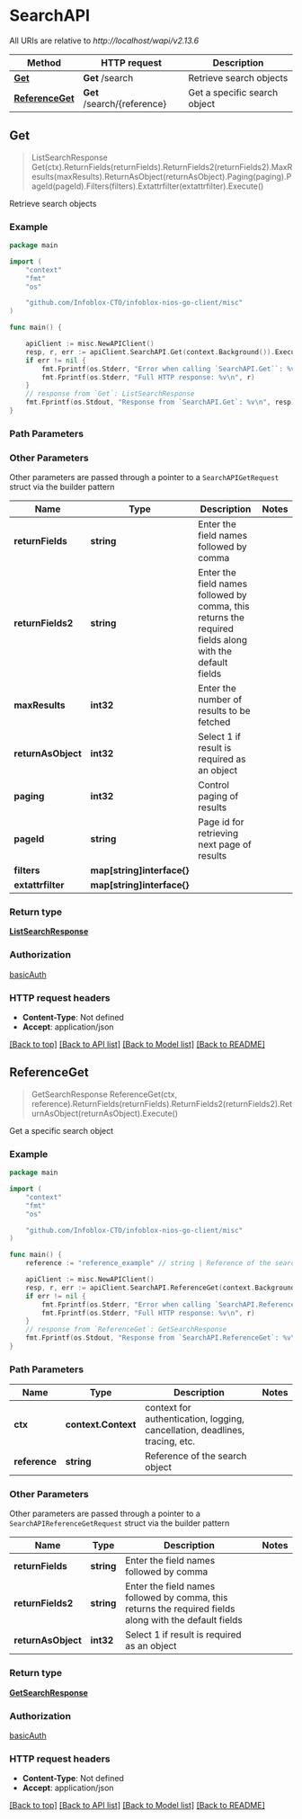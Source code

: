 # SearchAPI

All URIs are relative to *http://localhost/wapi/v2.13.6*

Method | HTTP request | Description
------------- | ------------- | -------------
[**Get**](SearchAPI.md#Get) | **Get** /search | Retrieve search objects
[**ReferenceGet**](SearchAPI.md#ReferenceGet) | **Get** /search/{reference} | Get a specific search object



## Get

> ListSearchResponse Get(ctx).ReturnFields(returnFields).ReturnFields2(returnFields2).MaxResults(maxResults).ReturnAsObject(returnAsObject).Paging(paging).PageId(pageId).Filters(filters).Extattrfilter(extattrfilter).Execute()

Retrieve search objects



### Example

```go
package main

import (
	"context"
	"fmt"
	"os"

	"github.com/Infoblox-CTO/infoblox-nios-go-client/misc"
)

func main() {

	apiClient := misc.NewAPIClient()
	resp, r, err := apiClient.SearchAPI.Get(context.Background()).Execute()
	if err != nil {
		fmt.Fprintf(os.Stderr, "Error when calling `SearchAPI.Get``: %v\n", err)
		fmt.Fprintf(os.Stderr, "Full HTTP response: %v\n", r)
	}
	// response from `Get`: ListSearchResponse
	fmt.Fprintf(os.Stdout, "Response from `SearchAPI.Get`: %v\n", resp)
}
```

### Path Parameters



### Other Parameters

Other parameters are passed through a pointer to a `SearchAPIGetRequest` struct via the builder pattern


Name | Type | Description  | Notes
------------- | ------------- | ------------- | -------------
**returnFields** | **string** | Enter the field names followed by comma | 
**returnFields2** | **string** | Enter the field names followed by comma, this returns the required fields along with the default fields | 
**maxResults** | **int32** | Enter the number of results to be fetched | 
**returnAsObject** | **int32** | Select 1 if result is required as an object | 
**paging** | **int32** | Control paging of results | 
**pageId** | **string** | Page id for retrieving next page of results | 
**filters** | **map[string]interface{}** |  | 
**extattrfilter** | **map[string]interface{}** |  | 

### Return type

[**ListSearchResponse**](ListSearchResponse.md)

### Authorization

[basicAuth](../README.md#basicAuth)

### HTTP request headers

- **Content-Type**: Not defined
- **Accept**: application/json

[[Back to top]](#) [[Back to API list]](../README.md#documentation-for-api-endpoints)
[[Back to Model list]](../README.md#documentation-for-models)
[[Back to README]](../README.md)


## ReferenceGet

> GetSearchResponse ReferenceGet(ctx, reference).ReturnFields(returnFields).ReturnFields2(returnFields2).ReturnAsObject(returnAsObject).Execute()

Get a specific search object



### Example

```go
package main

import (
	"context"
	"fmt"
	"os"

	"github.com/Infoblox-CTO/infoblox-nios-go-client/misc"
)

func main() {
	reference := "reference_example" // string | Reference of the search object

	apiClient := misc.NewAPIClient()
	resp, r, err := apiClient.SearchAPI.ReferenceGet(context.Background(), reference).Execute()
	if err != nil {
		fmt.Fprintf(os.Stderr, "Error when calling `SearchAPI.ReferenceGet``: %v\n", err)
		fmt.Fprintf(os.Stderr, "Full HTTP response: %v\n", r)
	}
	// response from `ReferenceGet`: GetSearchResponse
	fmt.Fprintf(os.Stdout, "Response from `SearchAPI.ReferenceGet`: %v\n", resp)
}
```

### Path Parameters


Name | Type | Description  | Notes
------------- | ------------- | ------------- | -------------
**ctx** | **context.Context** | context for authentication, logging, cancellation, deadlines, tracing, etc.
**reference** | **string** | Reference of the search object | 

### Other Parameters

Other parameters are passed through a pointer to a `SearchAPIReferenceGetRequest` struct via the builder pattern


Name | Type | Description  | Notes
------------- | ------------- | ------------- | -------------
**returnFields** | **string** | Enter the field names followed by comma | 
**returnFields2** | **string** | Enter the field names followed by comma, this returns the required fields along with the default fields | 
**returnAsObject** | **int32** | Select 1 if result is required as an object | 

### Return type

[**GetSearchResponse**](GetSearchResponse.md)

### Authorization

[basicAuth](../README.md#basicAuth)

### HTTP request headers

- **Content-Type**: Not defined
- **Accept**: application/json

[[Back to top]](#) [[Back to API list]](../README.md#documentation-for-api-endpoints)
[[Back to Model list]](../README.md#documentation-for-models)
[[Back to README]](../README.md)

